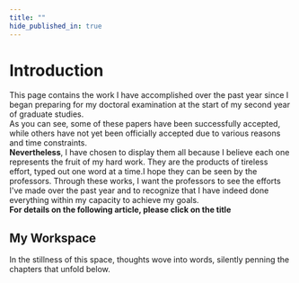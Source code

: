 ```yaml
---
title: ""
hide_published_in: true
---
```

# Introduction
This page contains the work I have accomplished over the past year since I began preparing for my doctoral examination at the start of my second year of graduate studies.  
As you can see, some of these papers have been successfully accepted, while others have not yet been officially accepted due to various reasons and time constraints.  
**Nevertheless**, I have chosen to display them all because I believe each one represents the fruit of my hard work. They are the products of tireless effort, 
typed out one word at a time.I hope they can be seen by the professors. Through these 
works, I want the professors to see the efforts I've made over the past year and to 
recognize that I have indeed done everything within my capacity to achieve my goals.  
**For details on the following article, please click on the title**

## My Workspace

In the stillness of this space, thoughts wove into words, silently penning the chapters that unfold below.

